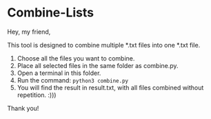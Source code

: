 # Combine-Lists

Hey, my friend,

This tool is designed to combine multiple *.txt files into one *.txt file.

1. Choose all the files you want to combine.
2. Place all selected files in the same folder as combine.py.
3. Open a terminal in this folder.
4. Run the command: `python3 combine.py`
5. You will find the result in result.txt, with all files combined without repetition. :)))

Thank you!
